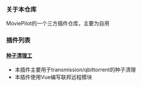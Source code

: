 ### 关于本仓库
  MoviePilot的一个三方插件仓库，主要为自用
### 插件列表
  #### [种子清理工](https://github.com/weni09/MoviePilot-Plugins/tree/main/plugins.v2/seedcleaner)
  - 本插件主要用于transmission/qbittorrent的种子清理
  - 本插件使用Vue编写联邦远程模块
